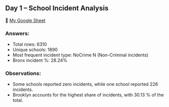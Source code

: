 ## Day 1 – School Incident Analysis

🔗 [My Google Sheet](https://docs.google.com/spreadsheets/d/1-t7hGELJlXLatY_e_yGY9XOQkc2Wj1vcjApM9geZ0G4/edit?usp=sharing)

### Answers:
- Total rows: 6310
- Unique schools: 1890
- Most frequent incident type: NoCrime N (Non-Criminal incidents)
- Bronx incident %: 28.24%

### Observations:
- Some schools reported zero incidents, while one school reported 226 incidents.
- Brooklyn accounts for the highest share of incidents, with 30.13 % of the total.
